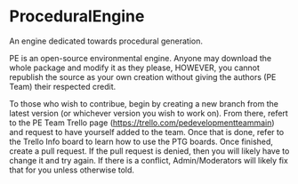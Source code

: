 # ProceduralEngine
An engine dedicated towards procedural generation.

PE is an open-source environmental engine. Anyone may download the whole package and modify it as they please, HOWEVER, you cannot republish the source as your own creation without giving the authors (PE Team) their respected credit.

To those who wish to contribue, begin by creating a new branch from the latest version (or whichever version you wish to work on). From there, refert to the PE Team Trello page (https://trello.com/pedevelopmentteammain) and request to have yourself added to the team. Once that is done, refer to the Trello Info board to learn how to use the PTG boards. Once finished, create a pull request. If the pull request is denied, then you will likely have to change it and try again. If there is a conflict, Admin/Moderators will likely fix that for you unless otherwise told.
